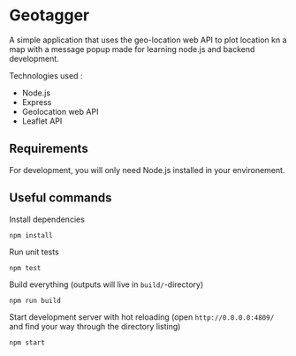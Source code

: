 # Geotagger
A simple application that uses the geo-location web API to plot location kn a map with a message popup made for learning node.js and backend development.

Technologies used :
- Node.js
- Express
- Geolocation web API
- Leaflet API

## Requirements
For development, you will only need Node.js installed in your environement.

## Useful commands

Install dependencies

    npm install

Run unit tests

    npm test

Build everything (outputs will live in `build/`-directory)

    npm run build

Start development server with hot reloading (open `http://0.0.0.0:4809/` and find your way through the directory listing)

    npm start
